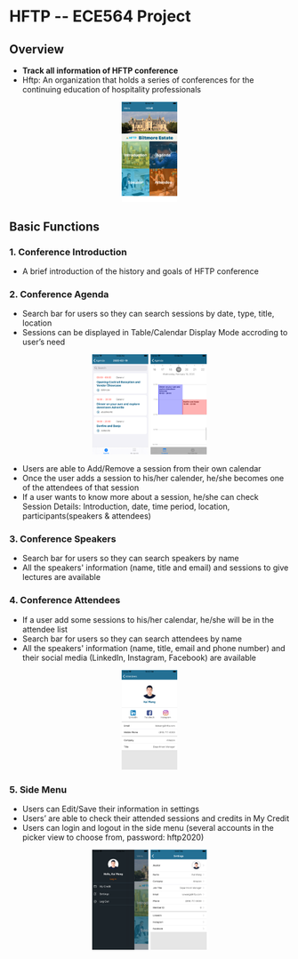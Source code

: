 # HFTP -- ECE564 Project

## **Overview**
- **Track all information of HFTP conference**
- Hftp: An organization that holds a series of conferences for the continuing education of hospitality professionals

<div align=center><img src="Sources/home.png" width="20%" height="20%">
</div>

## **Basic Functions**

### **1. Conference Introduction**
- A brief introduction of the history and goals of HFTP conference


### **2. Conference Agenda**
- Search bar for users so they can search sessions by date, type, title, location
- Sessions can be displayed in Table/Calendar Display Mode accroding to user’s need

<div align=center><img src="Sources/tableMode.png" width="20%" height="20%">
<img src="Sources/calendarMode.png" width="20%" height="20%">
</div>

- Users are able to Add/Remove a session from their own calendar
- Once the user adds a session to his/her calender, he/she becomes one of the attendees of that session
- If a user wants to know more about a session, he/she can check Session Details: Introduction, date, time period, location, participants(speakers & attendees)


### **3. Conference Speakers**
- Search bar for users so they can search speakers by name 
- All the speakers' information (name, title and email) and sessions to give lectures are available

### **4. Conference Attendees**
- If a user add some sessions to his/her calendar, he/she will be in the attendee list
- Search bar for users so they can search attendees by name 
- All the speakers' information (name, title, email and phone number) and their social media (LinkedIn, Instagram, Facebook) are available

<div align=center><img src="Sources/attendeeInfo.png" width="20%" height="20%">
</div>

### **5. Side Menu**
- Users can Edit/Save their information in settings
- Users’ are able to check their attended sessions and credits in My Credit
- Users can login and logout in the side menu (several accounts in the picker view to choose from, password: hftp2020)

<div align=center><img src="Sources/sidemenu.png" width="20%" height="20%">
<img src="Sources/settings.png" width="20%" height="20%">
</div>

